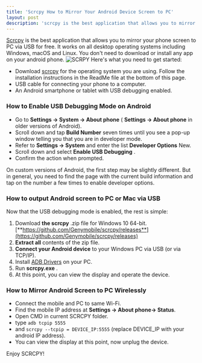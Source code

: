 ```yaml
---
title: 'Scrcpy How to Mirror Your Android Device Screen to PC'
layout: post
description: 'scrcpy is the best application that allows you to mirror your phone screen to PC via USB for free.'
---
```


[Scrcpy](https://github.com/Genymobile/scrcpy) is the best application that allows you to mirror your phone screen to PC via USB for free. It works on all desktop operating systems including Windows, macOS and Linux. You don't need to download or install any app on your android phone.
![SCRPY ](https://i.ytimg.com/vi/HAJaNuFIvnU/hqdefault.jpg)
Here's what you need to get started:

- Download [scrcpy](https://github.com/Genymobile/scrcpy) for the operating system you are using. Follow the installation instructions in the ReadMe file at the bottom of this page.
- USB cable for connecting your phone to a computer.
- An Android smartphone or tablet with USB debugging enabled.

### How to Enable USB Debugging Mode on Android
-   Go to **Settings -> System -> About phone** ( **Settings -> About phone** in older versions of Android).
-   Scroll down and tap **Build Number** seven times until you see a pop-up window telling you that you are in developer mode.
-   Refer to **Settings -> System** and enter the list **Developer Options** New.
-   Scroll down and select **Enable USB Debugging** .
-   Confirm the action when prompted.

On custom versions of Android, the first step may be slightly different. But in general, you need to find the page with the current build information and tap on the number a few times to enable developer options.
### How to output Android screen to PC or Mac via USB
Now that the USB debugging mode is enabled, the rest is simple:
1.  Download **the scrcpy** .zip file for Windows 10 64-bit.
[**https://github.com/Genymobile/scrcpy/releases**](https://github.com/Genymobile/scrcpy/releases)
2.  **Extract all** contents of the zip file.
3.  **Connect your Android device** to your Windows PC via USB (or via TCP/IP).
4.  Install  [ADB Drivers](https://forum.xda-developers.com/t/official-tool-windows-adb-fastboot-and-drivers-15-seconds-adb-installer-v1-4-3.2588979/) on your PC.
5.  Run **scrcpy.exe** .
6.  At this point, you can view the display and operate the device.


### How to Mirror Android Screen to PC Wirelessly
 - Connect the mobile and PC to same Wi-Fi.
 - Find the mobile IP address at **Settings  -> About phone-> Status**.
 - Open CMD in current SCRCPY folder.
 - type `adb tcpip 5555` 
 - and `scrcpy --tcpip = DEVICE_IP:5555` (replace DEVICE_IP with your android IP address).
 - You can view the display at this point, now unplug the device.

Enjoy SCRCPY!
